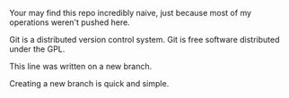 Your may find this repo incredibly naive, just because most of my operations weren't pushed here.

Git is a distributed version control system.
Git is free software distributed under the GPL.

This line was written on a new branch.

Creating a new branch is quick and simple.